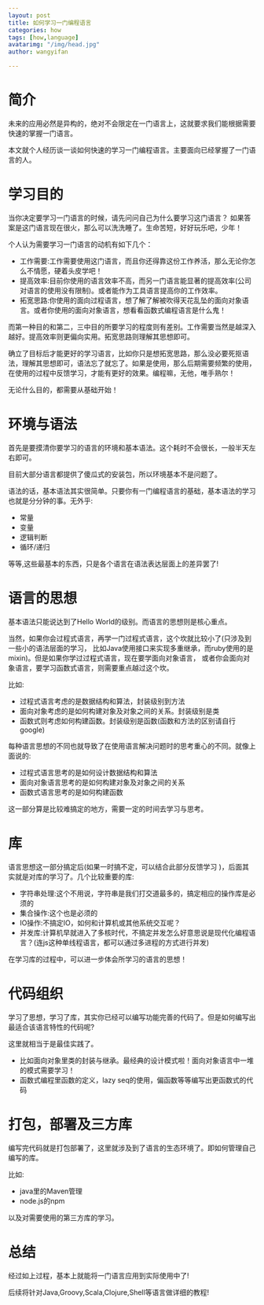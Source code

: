 ```yaml
---
layout: post
title: 如何学习一门编程语言
categories: how
tags: [how,language]
avatarimg: "/img/head.jpg"
author: wangyifan

---
```


# 简介
未来的应用必然是异构的，绝对不会限定在一门语言上，这就要求我们能根据需要快速的掌握一门语言。

本文就个人经历谈一谈如何快速的学习一门编程语言。主要面向已经掌握了一门语言的人。

# 学习目的
当你决定要学习一门语言的时候，请先问问自己为什么要学习这门语言？
如果答案是这门语言现在很火，那么可以洗洗睡了。生命苦短，好好玩乐吧，少年！

个人认为需要学习一门语言的动机有如下几个：

- 工作需要:工作需要使用这门语言，而且你还得靠这份工作养活，那么无论你怎么不情愿，硬着头皮学吧！
- 提高效率:目前你使用的语言效率不高，而另一门语言能显著的提高效率(公司对语言的使用没有限制)。或者能作为工具语言提高你的工作效率。
- 拓宽思路:你使用的面向过程语言，想了解了解被吹得天花乱坠的面向对象语言。或者你使用的面向对象语言，想看看函数式编程语言是什么鬼！

而第一种目的和第二，三中目的所要学习的程度则有差别。工作需要当然是越深入越好。提高效率则更偏向实用。拓宽思路则理解其思想即可。

确立了目标后才能更好的学习语言，比如你只是想拓宽思路，那么没必要死抠语法，理解其思想即可，语法忘了就忘了。如果是使用，那么后期需要频繁的使用，在使用的过程中反馈学习，才能有更好的效果。编程嘛，无他，唯手熟尔！

无论什么目的，都需要从基础开始！

# 环境与语法

首先是要摸清你要学习的语言的环境和基本语法。这个耗时不会很长，一般半天左右即可。

目前大部分语言都提供了傻瓜式的安装包，所以环境基本不是问题了。

语法的话，基本语法其实很简单。只要你有一门编程语言的基础，基本语法的学习也就是分分钟的事。无外乎:

- 常量
- 变量
- 逻辑判断
- 循环/递归

等等,这些最基本的东西，只是各个语言在语法表达层面上的差异罢了!

# 语言的思想

基本语法只能说达到了Hello World的级别。而语言的思想则是核心重点。

当然，如果你会过程式语言，再学一门过程式语言，这个坎就比较小了(只涉及到一些小的语法层面的学习，
比如Java使用接口来实现多重继承，而ruby使用的是mixin)。但是如果你学过过程式语言，现在要学面向对象语言，
或者你会面向对象语言，要学习函数式语言，则需要重点越过这个坎。

<!-- more -->

比如:

- 过程式语言考虑的是数据结构和算法，封装级别到方法
- 面向对象考虑的是如何构建对象及对象之间的关系。封装级别是类
- 函数式则考虑如何构建函数。封装级别是函数(函数和方法的区别请自行google)

每种语言思想的不同也就导致了在使用语言解决问题时的思考重心的不同。就像上面说的:

- 过程式语言思考的是如何设计数据结构和算法
- 面向对象语言思考的是如何构建对象及对象之间的关系
- 函数式语言思考的是如何构建函数

这一部分算是比较难搞定的地方，需要一定的时间去学习与思考。

# 库

语言思想这一部分搞定后(如果一时搞不定，可以结合此部分反馈学习 )，后面其实就是对库的学习了。几个比较重要的库:

- 字符串处理:这个不用说，字符串是我们打交道最多的，搞定相应的操作库是必须的
- 集合操作:这个也是必须的
- IO操作:不搞定IO，如何和计算机或其他系统交互呢？
- 并发库:计算机早就进入了多核时代，不搞定并发怎么好意思说是现代化编程语言？(连js这种单线程语言，都可以通过多进程的方式进行并发)

在学习库的过程中，可以进一步体会所学习的语言的思想！

# 代码组织

学习了思想，学习了库，其实你已经可以编写功能完善的代码了。但是如何编写出最适合该语言特性的代码呢?

这里就相当于是最佳实践了。

- 比如面向对象里类的封装与继承。最经典的设计模式啦！面向对象语言中一堆的模式需要学习！
- 函数式编程里函数的定义，lazy seq的使用，偏函数等等编写出更函数式的代码

# 打包，部署及三方库

编写完代码就是打包部署了，这里就涉及到了语言的生态环境了。即如何管理自己编写的库。

比如:

- java里的Maven管理
- node.js的npm

以及对需要使用的第三方库的学习。

# 总结

经过如上过程，基本上就能将一门语言应用到实际使用中了!

后续将针对Java,Groovy,Scala,Clojure,Shell等语言做详细的教程!
